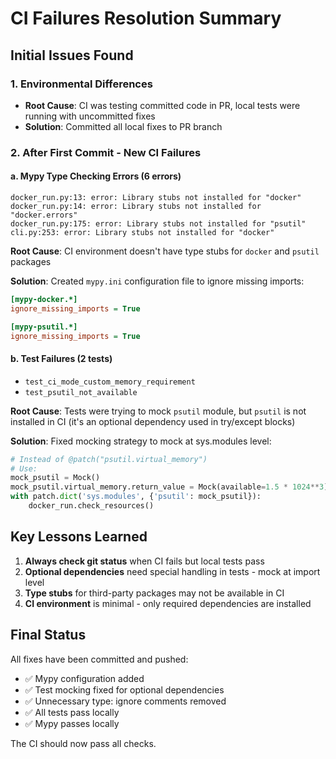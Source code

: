 # CI Failures Resolution Summary

## Initial Issues Found

### 1. Environmental Differences
- **Root Cause**: CI was testing committed code in PR, local tests were running with uncommitted fixes
- **Solution**: Committed all local fixes to PR branch

### 2. After First Commit - New CI Failures

#### a. Mypy Type Checking Errors (6 errors)
```
docker_run.py:13: error: Library stubs not installed for "docker"
docker_run.py:14: error: Library stubs not installed for "docker.errors"
docker_run.py:175: error: Library stubs not installed for "psutil"
cli.py:253: error: Library stubs not installed for "docker"
```

**Root Cause**: CI environment doesn't have type stubs for `docker` and `psutil` packages

**Solution**: Created `mypy.ini` configuration file to ignore missing imports:
```ini
[mypy-docker.*]
ignore_missing_imports = True

[mypy-psutil.*]
ignore_missing_imports = True
```

#### b. Test Failures (2 tests)
- `test_ci_mode_custom_memory_requirement`
- `test_psutil_not_available`

**Root Cause**: Tests were trying to mock `psutil` module, but `psutil` is not installed in CI (it's an optional dependency used in try/except blocks)

**Solution**: Fixed mocking strategy to mock at sys.modules level:
```python
# Instead of @patch("psutil.virtual_memory")
# Use:
mock_psutil = Mock()
mock_psutil.virtual_memory.return_value = Mock(available=1.5 * 1024**3)
with patch.dict('sys.modules', {'psutil': mock_psutil}):
    docker_run.check_resources()
```

## Key Lessons Learned

1. **Always check git status** when CI fails but local tests pass
2. **Optional dependencies** need special handling in tests - mock at import level
3. **Type stubs** for third-party packages may not be available in CI
4. **CI environment** is minimal - only required dependencies are installed

## Final Status

All fixes have been committed and pushed:
- ✅ Mypy configuration added
- ✅ Test mocking fixed for optional dependencies
- ✅ Unnecessary type: ignore comments removed
- ✅ All tests pass locally
- ✅ Mypy passes locally

The CI should now pass all checks.
